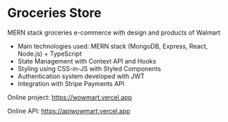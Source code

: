 # Groceries Store

MERN stack groceries e-commerce with design and products of Walmart

- Main technologies used: MERN stack (MongoDB, Express, React, Node.js) + TypeScript
- State Management with Context API and Hooks
- Styling using CSS-in-JS with Styled Components
- Authentication system developed with JWT
- Integration with Stripe Payments API

Online project: https://wowmart.vercel.app

Online API: https://apiwowmart.vercel.app
